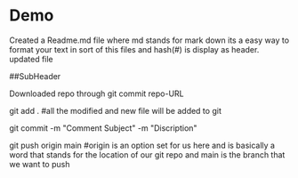 # Demo 
Created a Readme.md file where md stands for mark down its a easy way to format your text in sort of this files and hash(#) is display as header.
updated file

##SubHeader

Downloaded repo through git commit repo-URL

git add . #all the modified and new file will be added to git

git commit -m "Comment Subject" -m "Discription"

git push origin main #origin is an option set for us here and is basically a word that stands for the location of our git repo and main is the branch that we want to push 